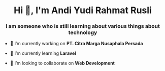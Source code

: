 <h1 align="center">Hi 👋, I'm Andi Yudi Rahmat Rusli</h1>
<h3 align="center">I am someone who is still learning about various things about technology</h3>

- 🔭 I’m currently working on **PT. Citra Marga Nusaphala Persada**

- 🌱 I’m currently learning **Laravel**

- 👯 I’m looking to collaborate on **Web Development**


